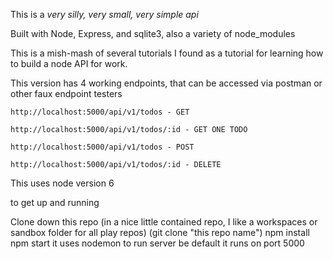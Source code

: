 This is a *very silly, very small, very simple api*

Built with Node, Express, and sqlite3, also a variety of node_modules

This is a mish-mash of several tutorials I found as a tutorial for learning how to build a node API for work.

This version has 4 working endpoints, that can be accessed via postman or other faux endpoint testers

    http://localhost:5000/api/v1/todos - GET 
    
    http://localhost:5000/api/v1/todos/:id - GET ONE TODO 
    
    http://localhost:5000/api/v1/todos - POST 
    
    http://localhost:5000/api/v1/todos/:id - DELETE

This uses node version 6

to get up and running

Clone down this repo (in a nice little contained repo, I like a workspaces or sandbox folder for all play repos) (git clone "this repo name")
npm install
npm start it uses nodemon to run server
be default it runs on port 5000